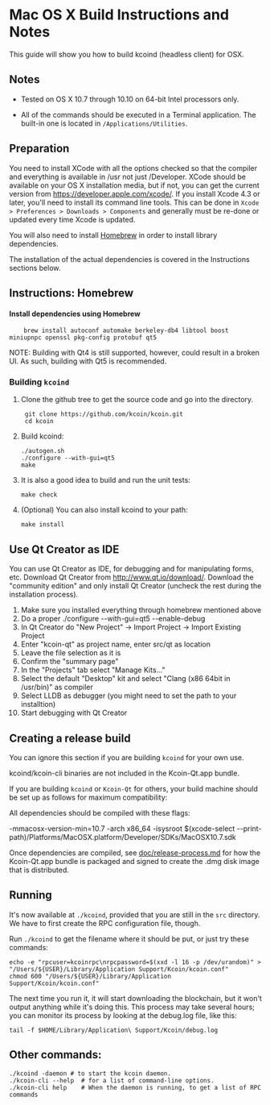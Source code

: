 Mac OS X Build Instructions and Notes
====================================
This guide will show you how to build kcoind (headless client) for OSX.

Notes
-----

* Tested on OS X 10.7 through 10.10 on 64-bit Intel processors only.

* All of the commands should be executed in a Terminal application. The
built-in one is located in `/Applications/Utilities`.

Preparation
-----------

You need to install XCode with all the options checked so that the compiler
and everything is available in /usr not just /Developer. XCode should be
available on your OS X installation media, but if not, you can get the
current version from https://developer.apple.com/xcode/. If you install
Xcode 4.3 or later, you'll need to install its command line tools. This can
be done in `Xcode > Preferences > Downloads > Components` and generally must
be re-done or updated every time Xcode is updated.

You will also need to install [Homebrew](http://brew.sh) in order to install library
dependencies.

The installation of the actual dependencies is covered in the Instructions
sections below.

Instructions: Homebrew
----------------------

#### Install dependencies using Homebrew

        brew install autoconf automake berkeley-db4 libtool boost miniupnpc openssl pkg-config protobuf qt5

NOTE: Building with Qt4 is still supported, however, could result in a broken UI. As such, building with Qt5 is recommended.

### Building `kcoind`

1. Clone the github tree to get the source code and go into the directory.

        git clone https://github.com/kcoin/kcoin.git
        cd kcoin

2.  Build kcoind:

        ./autogen.sh
        ./configure --with-gui=qt5
        make

3.  It is also a good idea to build and run the unit tests:

        make check

4.  (Optional) You can also install kcoind to your path:

        make install

Use Qt Creator as IDE
------------------------
You can use Qt Creator as IDE, for debugging and for manipulating forms, etc.
Download Qt Creator from http://www.qt.io/download/. Download the "community edition" and only install Qt Creator (uncheck the rest during the installation process).

1. Make sure you installed everything through homebrew mentioned above 
2. Do a proper ./configure --with-gui=qt5 --enable-debug
3. In Qt Creator do "New Project" -> Import Project -> Import Existing Project
4. Enter "kcoin-qt" as project name, enter src/qt as location
5. Leave the file selection as it is
6. Confirm the "summary page"
7. In the "Projects" tab select "Manage Kits..."
8. Select the default "Desktop" kit and select "Clang (x86 64bit in /usr/bin)" as compiler
9. Select LLDB as debugger (you might need to set the path to your installtion)
10. Start debugging with Qt Creator

Creating a release build
------------------------
You can ignore this section if you are building `kcoind` for your own use.

kcoind/kcoin-cli binaries are not included in the Kcoin-Qt.app bundle.

If you are building `kcoind` or `Kcoin-Qt` for others, your build machine should be set up
as follows for maximum compatibility:

All dependencies should be compiled with these flags:

 -mmacosx-version-min=10.7
 -arch x86_64
 -isysroot $(xcode-select --print-path)/Platforms/MacOSX.platform/Developer/SDKs/MacOSX10.7.sdk

Once dependencies are compiled, see [doc/release-process.md](release-process.md) for how the Kcoin-Qt.app
bundle is packaged and signed to create the .dmg disk image that is distributed.

Running
-------

It's now available at `./kcoind`, provided that you are still in the `src`
directory. We have to first create the RPC configuration file, though.

Run `./kcoind` to get the filename where it should be put, or just try these
commands:

    echo -e "rpcuser=kcoinrpc\nrpcpassword=$(xxd -l 16 -p /dev/urandom)" > "/Users/${USER}/Library/Application Support/Kcoin/kcoin.conf"
    chmod 600 "/Users/${USER}/Library/Application Support/Kcoin/kcoin.conf"

The next time you run it, it will start downloading the blockchain, but it won't
output anything while it's doing this. This process may take several hours;
you can monitor its process by looking at the debug.log file, like this:

    tail -f $HOME/Library/Application\ Support/Kcoin/debug.log

Other commands:
-------

    ./kcoind -daemon # to start the kcoin daemon.
    ./kcoin-cli --help  # for a list of command-line options.
    ./kcoin-cli help    # When the daemon is running, to get a list of RPC commands

